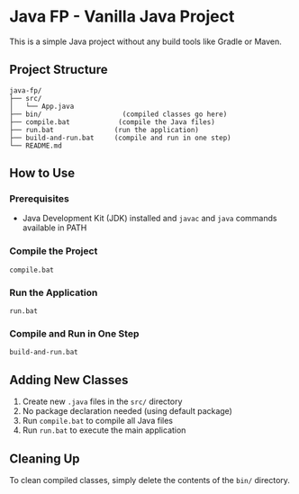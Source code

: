 # Java FP - Vanilla Java Project

This is a simple Java project without any build tools like Gradle or Maven.

## Project Structure

```
java-fp/
├── src/
│   └── App.java
├── bin/                    (compiled classes go here)
├── compile.bat            (compile the Java files)
├── run.bat               (run the application)
├── build-and-run.bat     (compile and run in one step)
└── README.md
```

## How to Use

### Prerequisites
- Java Development Kit (JDK) installed and `javac` and `java` commands available in PATH

### Compile the Project
```
compile.bat
```

### Run the Application
```
run.bat
```

### Compile and Run in One Step
```
build-and-run.bat
```

## Adding New Classes
1. Create new `.java` files in the `src/` directory
2. No package declaration needed (using default package)
3. Run `compile.bat` to compile all Java files
4. Run `run.bat` to execute the main application

## Cleaning Up
To clean compiled classes, simply delete the contents of the `bin/` directory.
